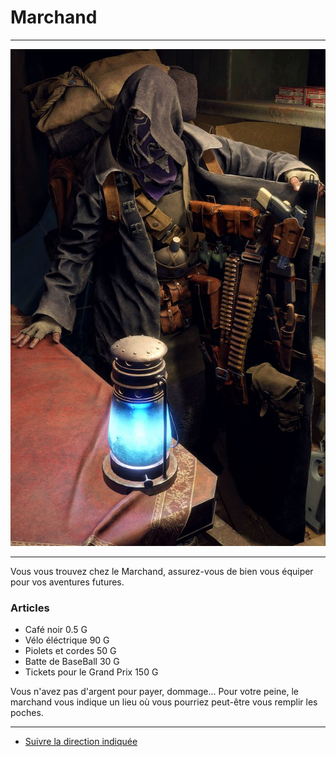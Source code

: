 # Marchand
***
![Marchand](https://github.com/Yacine-Oussadi/TP_Techmed_Groupe_1_Labyrinth/blob/main/Images/Marchand.jpg)
***

Vous vous trouvez chez le Marchand, assurez-vous de bien vous équiper pour vos aventures futures.


### Articles
- Café noir 0.5 G
- Vélo éléctrique 90 G
- Piolets et cordes  50 G
- Batte de BaseBall 30 G
- Tickets pour le Grand Prix 150 G

Vous n'avez pas d'argent pour payer, dommage... Pour votre peine, le marchand vous indique un lieu où vous pourriez peut-être vous remplir les poches.

***

- [Suivre la direction indiquée](https://github.com/Yacine-Oussadi/TP_Techmed_Groupe_1_Labyrinth/blob/main/circuitdemonaco.md) 